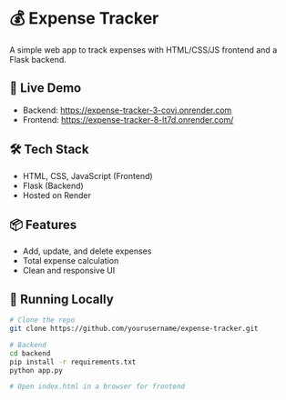 # 💰 Expense Tracker

A simple web app to track expenses with HTML/CSS/JS frontend and a Flask backend.

## 🚀 Live Demo
- Backend: https://expense-tracker-3-covj.onrender.com
- Frontend: https://expense-tracker-8-lt7d.onrender.com/

## 🛠 Tech Stack
- HTML, CSS, JavaScript (Frontend)
- Flask (Backend)
- Hosted on Render

## 📦 Features
- Add, update, and delete expenses
- Total expense calculation
- Clean and responsive UI

## 🧪 Running Locally

```bash
# Clone the repo
git clone https://github.com/yourusername/expense-tracker.git

# Backend
cd backend
pip install -r requirements.txt
python app.py

# Open index.html in a browser for frontend
